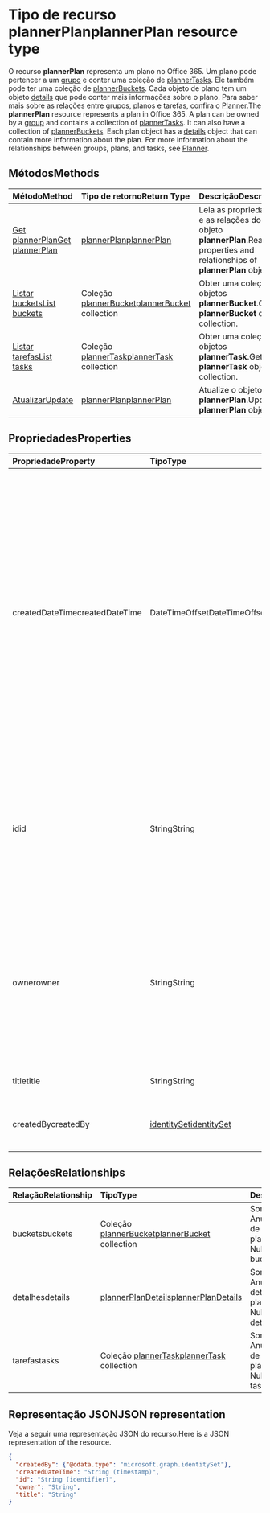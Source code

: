 # <a name="plannerplan-resource-type"></a><span data-ttu-id="400ea-101">Tipo de recurso plannerPlan</span><span class="sxs-lookup"><span data-stu-id="400ea-101">plannerPlan resource type</span></span>

<span data-ttu-id="400ea-p101">O recurso **plannerPlan** representa um plano no Office 365. Um plano pode pertencer a um [grupo](group.md) e conter uma coleção de [plannerTasks](plannerTask.md). Ele também pode ter uma coleção de [plannerBuckets](plannerBucket.md). Cada objeto de plano tem um objeto [details](plannerPlanDetails.md) que pode conter mais informações sobre o plano. Para saber mais sobre as relações entre grupos, planos e tarefas, confira o [Planner](planner_overview.md).</span><span class="sxs-lookup"><span data-stu-id="400ea-p101">The **plannerPlan** resource represents a plan in Office 365. A plan can be owned by a [group](group.md) and contains a collection of [plannerTasks](plannerTask.md). It can also have a collection of [plannerBuckets](plannerBucket.md). Each plan object has a [details](plannerPlanDetails.md) object that can contain more information about the plan. For more information about the relationships between groups, plans, and tasks, see [Planner](planner_overview.md).</span></span>

## <a name="methods"></a><span data-ttu-id="400ea-107">Métodos</span><span class="sxs-lookup"><span data-stu-id="400ea-107">Methods</span></span>

| <span data-ttu-id="400ea-108">Método</span><span class="sxs-lookup"><span data-stu-id="400ea-108">Method</span></span>           | <span data-ttu-id="400ea-109">Tipo de retorno</span><span class="sxs-lookup"><span data-stu-id="400ea-109">Return Type</span></span>    |<span data-ttu-id="400ea-110">Descrição</span><span class="sxs-lookup"><span data-stu-id="400ea-110">Description</span></span>|
|:---------------|:--------|:----------|
|[<span data-ttu-id="400ea-111">Get plannerPlan</span><span class="sxs-lookup"><span data-stu-id="400ea-111">Get plannerPlan</span></span>](../api/plannerplan_get.md) | [<span data-ttu-id="400ea-112">plannerPlan</span><span class="sxs-lookup"><span data-stu-id="400ea-112">plannerPlan</span></span>](plannerplan.md) |<span data-ttu-id="400ea-113">Leia as propriedades e as relações do objeto **plannerPlan**.</span><span class="sxs-lookup"><span data-stu-id="400ea-113">Read properties and relationships of **plannerPlan** object.</span></span>|
|[<span data-ttu-id="400ea-114">Listar buckets</span><span class="sxs-lookup"><span data-stu-id="400ea-114">List buckets</span></span>](../api/plannerplan_list_buckets.md) |<span data-ttu-id="400ea-115">Coleção [plannerBucket](plannerbucket.md)</span><span class="sxs-lookup"><span data-stu-id="400ea-115">[plannerBucket](plannerbucket.md) collection</span></span>| <span data-ttu-id="400ea-116">Obter uma coleção de objetos **plannerBucket**.</span><span class="sxs-lookup"><span data-stu-id="400ea-116">Get a **plannerBucket** object collection.</span></span>|
|[<span data-ttu-id="400ea-117">Listar tarefas</span><span class="sxs-lookup"><span data-stu-id="400ea-117">List tasks</span></span>](../api/plannerplan_list_tasks.md) |<span data-ttu-id="400ea-118">Coleção [plannerTask](plannertask.md)</span><span class="sxs-lookup"><span data-stu-id="400ea-118">[plannerTask](plannertask.md) collection</span></span>| <span data-ttu-id="400ea-119">Obter uma coleção de objetos **plannerTask**.</span><span class="sxs-lookup"><span data-stu-id="400ea-119">Get a **plannerTask** object collection.</span></span>|
|[<span data-ttu-id="400ea-120">Atualizar</span><span class="sxs-lookup"><span data-stu-id="400ea-120">Update</span></span>](../api/plannerplan_update.md) | [<span data-ttu-id="400ea-121">plannerPlan</span><span class="sxs-lookup"><span data-stu-id="400ea-121">plannerPlan</span></span>](plannerplan.md) |<span data-ttu-id="400ea-122">Atualize o objeto **plannerPlan**.</span><span class="sxs-lookup"><span data-stu-id="400ea-122">Update **plannerPlan** object.</span></span> |

## <a name="properties"></a><span data-ttu-id="400ea-123">Propriedades</span><span class="sxs-lookup"><span data-stu-id="400ea-123">Properties</span></span>
| <span data-ttu-id="400ea-124">Propriedade</span><span class="sxs-lookup"><span data-stu-id="400ea-124">Property</span></span>     | <span data-ttu-id="400ea-125">Tipo</span><span class="sxs-lookup"><span data-stu-id="400ea-125">Type</span></span>   |<span data-ttu-id="400ea-126">Descrição</span><span class="sxs-lookup"><span data-stu-id="400ea-126">Description</span></span>|
|:---------------|:--------|:----------|
|<span data-ttu-id="400ea-127">createdDateTime</span><span class="sxs-lookup"><span data-stu-id="400ea-127">createdDateTime</span></span>|<span data-ttu-id="400ea-128">DateTimeOffset</span><span class="sxs-lookup"><span data-stu-id="400ea-128">DateTimeOffset</span></span>|<span data-ttu-id="400ea-p102">Somente leitura. A data e a hora que o plano foi criado. O tipo Timestamp representa informações de data e hora usando o formato ISO 8601 e está sempre no horário UTC. Por exemplo, meia-noite em UTC no dia 1º de janeiro de 2014 teria esta aparência: `'2014-01-01T00:00:00Z'`</span><span class="sxs-lookup"><span data-stu-id="400ea-p102">Read-only. Date and time at which the plan is created. The Timestamp type represents date and time information using ISO 8601 format and is always in UTC time. For example, midnight UTC on Jan 1, 2014 would look like this: `'2014-01-01T00:00:00Z'`</span></span>|
|<span data-ttu-id="400ea-133">id</span><span class="sxs-lookup"><span data-stu-id="400ea-133">id</span></span>|<span data-ttu-id="400ea-134">String</span><span class="sxs-lookup"><span data-stu-id="400ea-134">String</span></span>| <span data-ttu-id="400ea-135">Somente leitura.</span><span class="sxs-lookup"><span data-stu-id="400ea-135">Read-only.</span></span> <span data-ttu-id="400ea-136">ID do plano.</span><span class="sxs-lookup"><span data-stu-id="400ea-136">ID of the plan.</span></span> <span data-ttu-id="400ea-137">É 28 caracteres longos e diferencia maiusculas de minúsculas.</span><span class="sxs-lookup"><span data-stu-id="400ea-137">It is 28 characters long and case-sensitive.</span></span> <span data-ttu-id="400ea-138">[Validação de formato](planner_identifiers_disclaimer.md) é feita no serviço.</span><span class="sxs-lookup"><span data-stu-id="400ea-138">[Format validation](planner_identifiers_disclaimer.md) is done on the service.</span></span>|
|<span data-ttu-id="400ea-139">owner</span><span class="sxs-lookup"><span data-stu-id="400ea-139">owner</span></span>|<span data-ttu-id="400ea-140">String</span><span class="sxs-lookup"><span data-stu-id="400ea-140">String</span></span>|<span data-ttu-id="400ea-141">ID do [grupo](group.md) que possui o plano.</span><span class="sxs-lookup"><span data-stu-id="400ea-141">ID of the [Group](group.md) that owns the plan.</span></span> <span data-ttu-id="400ea-142">Um grupo válido deve existir antes que esse campo pode ser definido.</span><span class="sxs-lookup"><span data-stu-id="400ea-142">A valid group must exist before this field can be set.</span></span> <span data-ttu-id="400ea-143">Depois que ele for definido, essa propriedade não pode ser atualizada.</span><span class="sxs-lookup"><span data-stu-id="400ea-143">After it is set, this property can’t be updated.</span></span>|
|<span data-ttu-id="400ea-144">title</span><span class="sxs-lookup"><span data-stu-id="400ea-144">title</span></span>|<span data-ttu-id="400ea-145">String</span><span class="sxs-lookup"><span data-stu-id="400ea-145">String</span></span>|<span data-ttu-id="400ea-p105">Obrigatório. Título do plano.</span><span class="sxs-lookup"><span data-stu-id="400ea-p105">Required. Title of the plan.</span></span>|
|<span data-ttu-id="400ea-148">createdBy</span><span class="sxs-lookup"><span data-stu-id="400ea-148">createdBy</span></span>|[<span data-ttu-id="400ea-149">identitySet</span><span class="sxs-lookup"><span data-stu-id="400ea-149">identitySet</span></span>](identityset.md)|<span data-ttu-id="400ea-p106">Somente leitura. O usuário que criou o plano.</span><span class="sxs-lookup"><span data-stu-id="400ea-p106">Read-only. The user who created the plan.</span></span>|

## <a name="relationships"></a><span data-ttu-id="400ea-152">Relações</span><span class="sxs-lookup"><span data-stu-id="400ea-152">Relationships</span></span>
| <span data-ttu-id="400ea-153">Relação</span><span class="sxs-lookup"><span data-stu-id="400ea-153">Relationship</span></span> | <span data-ttu-id="400ea-154">Tipo</span><span class="sxs-lookup"><span data-stu-id="400ea-154">Type</span></span>   |<span data-ttu-id="400ea-155">Descrição</span><span class="sxs-lookup"><span data-stu-id="400ea-155">Description</span></span>|
|:---------------|:--------|:----------|
|<span data-ttu-id="400ea-156">buckets</span><span class="sxs-lookup"><span data-stu-id="400ea-156">buckets</span></span>|<span data-ttu-id="400ea-157">Coleção [plannerBucket](plannerbucket.md)</span><span class="sxs-lookup"><span data-stu-id="400ea-157">[plannerBucket](plannerbucket.md) collection</span></span>| <span data-ttu-id="400ea-p107">Somente leitura. Anulável. A coleção de buckets no plano.</span><span class="sxs-lookup"><span data-stu-id="400ea-p107">Read-only. Nullable. Collection of buckets in the plan.</span></span>|
|<span data-ttu-id="400ea-161">detalhes</span><span class="sxs-lookup"><span data-stu-id="400ea-161">details</span></span>|[<span data-ttu-id="400ea-162">plannerPlanDetails</span><span class="sxs-lookup"><span data-stu-id="400ea-162">plannerPlanDetails</span></span>](plannerplandetails.md)| <span data-ttu-id="400ea-p108">Somente leitura. Anulável. Outros detalhes sobre o plano.</span><span class="sxs-lookup"><span data-stu-id="400ea-p108">Read-only. Nullable. Additional details about the plan.</span></span>|
|<span data-ttu-id="400ea-166">tarefas</span><span class="sxs-lookup"><span data-stu-id="400ea-166">tasks</span></span>|<span data-ttu-id="400ea-167">Coleção [plannerTask](plannertask.md)</span><span class="sxs-lookup"><span data-stu-id="400ea-167">[plannerTask](plannertask.md) collection</span></span>| <span data-ttu-id="400ea-p109">Somente leitura. Anulável. A coleção de tarefas no plano.</span><span class="sxs-lookup"><span data-stu-id="400ea-p109">Read-only. Nullable. Collection of tasks in the plan.</span></span>|

## <a name="json-representation"></a><span data-ttu-id="400ea-171">Representação JSON</span><span class="sxs-lookup"><span data-stu-id="400ea-171">JSON representation</span></span>

<span data-ttu-id="400ea-172">Veja a seguir uma representação JSON do recurso.</span><span class="sxs-lookup"><span data-stu-id="400ea-172">Here is a JSON representation of the resource.</span></span>

<!-- {
  "blockType": "resource",
  "baseType": "microsoft.graph.entity",
  "optionalProperties": [

  ],
  "@odata.type": "microsoft.graph.plannerPlan"
}-->

```json
{
  "createdBy": {"@odata.type": "microsoft.graph.identitySet"},
  "createdDateTime": "String (timestamp)",
  "id": "String (identifier)",
  "owner": "String",
  "title": "String"
}

```

<!-- uuid: 8fcb5dbc-d5aa-4681-8e31-b001d5168d79
2015-10-25 14:57:30 UTC -->
<!-- {
  "type": "#page.annotation",
  "description": "plannerPlan resource",
  "keywords": "",
  "section": "documentation",
  "tocPath": ""
}-->